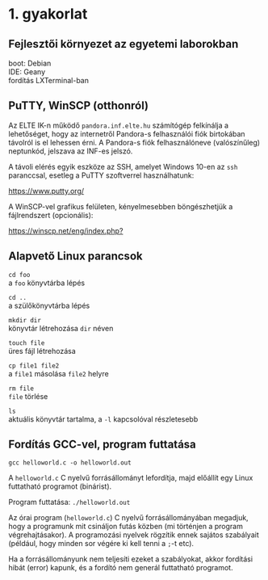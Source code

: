 # 1. gyakorlat

## Fejlesztői környezet az egyetemi laborokban

boot: Debian  
IDE: Geany  
fordítás LXTerminal-ban  

## PuTTY, WinSCP (otthonról)

Az ELTE IK-n működő `pandora.inf.elte.hu` számítógép felkínálja a lehetőséget,
hogy az internetről Pandora-s felhasználói fiók birtokában távolról is el
lehessen érni. A Pandora-s fiók felhasználóneve (valószínűleg) neptunkód, jelszava az
INF-es jelszó.

A távoli elérés egyik eszköze az SSH, amelyet Windows 10-en az `ssh` paranccsal,
esetleg a PuTTY szoftverrel használhatunk:

<https://www.putty.org/>

A WinSCP-vel grafikus felületen, kényelmesebben böngészhetjük a fájlrendszert (opcionális):

<https://winscp.net/eng/index.php?>

## Alapvető Linux parancsok

`cd foo`  
a `foo` könyvtárba lépés

`cd ..`  
a szülőkönyvtárba lépés

`mkdir dir`  
könyvtár létrehozása `dir` néven

`touch file`  
üres fájl létrehozása

`cp file1 file2`  
a `file1` másolása `file2` helyre

`rm file`  
`file` törlése

`ls`  
aktuális könyvtár tartalma, a `-l` kapcsolóval részletesebb

## Fordítás GCC-vel, program futtatása

`gcc helloworld.c -o helloworld.out`

A `helloworld.c` C nyelvű forrásállományt lefordítja, majd előállít egy Linux futtatható programot (binárist).

Program futtatása: `./helloworld.out`

Az órai program (`helloworld.c`) C nyelvű forrásállományában megadjuk, hogy a programunk mit csináljon futás közben (mi történjen a program végrehajtásakor). A programozási nyelvek rögzítik ennek sajátos szabályait (például, hogy minden sor végére ki kell tenni a `;`-t etc).

Ha a forrásállományunk nem teljesíti ezeket a szabályokat, akkor fordítási hibát (error) kapunk, és a fordító nem generál futtatható programot.


